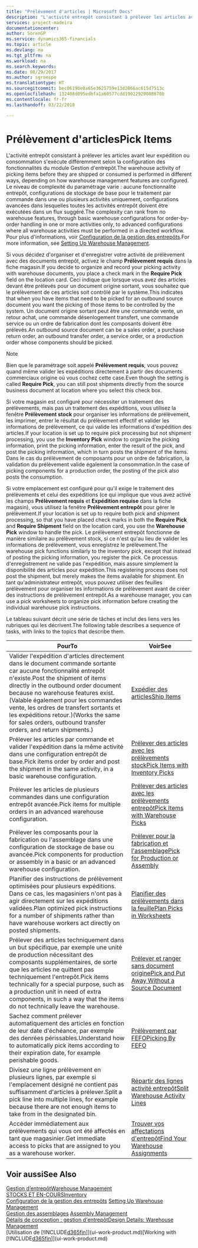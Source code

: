 ```yaml
---
title: "Prélèvement d'articles | Microsoft Docs"
description: "L'activité entrepôt consistant à prélever les articles avant leur expédition ou consommation s'exécute différemment selon la configuration des fonctionnalités du module Gestion d'entrepôt. Le niveau de complexité du [paramétrage](../configure-warehouse-processes.md) varie : aucune fonctionnalité entrepôt, configurations de stockage de base pour le traitement par commande dans une ou plusieurs activités uniquement, configurations avancées dans lesquelles toutes les activités entrepôt doivent être exécutées dans un flux suggéré."
services: project-madeira
documentationcenter: 
author: SorenGP
ms.service: dynamics365-financials
ms.topic: article
ms.devlang: na
ms.tgt_pltfrm: na
ms.workload: na
ms.search.keywords: 
ms.date: 08/29/2017
ms.author: sgroespe
ms.translationtype: HT
ms.sourcegitcommit: bec0619be0a65e3625759e13d2866ac615d7513c
ms.openlocfilehash: 132408d095edbfa1a60577cdd19022920088670b
ms.contentlocale: fr-fr
ms.lasthandoff: 03/22/2018

---
```

# <a name="pick-items"></a><span data-ttu-id="f6c57-104">Prélèvement d'articles</span><span class="sxs-lookup"><span data-stu-id="f6c57-104">Pick Items</span></span>
<span data-ttu-id="f6c57-105">L'activité entrepôt consistant à prélever les articles avant leur expédition ou consommation s'exécute différemment selon la configuration des fonctionnalités du module Gestion d'entrepôt.</span><span class="sxs-lookup"><span data-stu-id="f6c57-105">The warehouse activity of picking items before they are shipped or consumed is performed in different ways, depending on how warehouse management features are configured.</span></span> <span data-ttu-id="f6c57-106">Le niveau de complexité du paramétrage varie : aucune fonctionnalité entrepôt, configurations de stockage de base pour le traitement par commande dans une ou plusieurs activités uniquement, configurations avancées dans lesquelles toutes les activités entrepôt doivent être exécutées dans un flux suggéré.</span><span class="sxs-lookup"><span data-stu-id="f6c57-106">The complexity can rank from no warehouse features, through basic warehouse configurations for order-by-order handling in one or more activities only, to advanced configurations where all warehouse activities must be performed in a directed workflow.</span></span> <span data-ttu-id="f6c57-107">Pour plus d'informations, voir [Configuration de la gestion des entrepôts](warehouse-setup-warehouse.md).</span><span class="sxs-lookup"><span data-stu-id="f6c57-107">For more information, see [Setting Up Warehouse Management](warehouse-setup-warehouse.md).</span></span>

<span data-ttu-id="f6c57-108">Si vous décidez d'organiser et d'enregistrer votre activité de prélèvement avec des documents entrepôt, activez le champ **Prélèvement requis** dans la fiche magasin.</span><span class="sxs-lookup"><span data-stu-id="f6c57-108">If you decide to organize and record your picking activity with warehouse documents, you place a check mark in the **Require Pick** field on the location card.</span></span> <span data-ttu-id="f6c57-109">Ceci indique que lorsque vous avez des articles devant être prélevés pour un document origine sortant, vous souhaitez que le prélèvement de ces articles soit contrôlé par le système.</span><span class="sxs-lookup"><span data-stu-id="f6c57-109">This indicates that when you have items that need to be picked for an outbound source document you want the picking of those items to be controlled by the system.</span></span> <span data-ttu-id="f6c57-110">Un document origine sortant peut être une commande vente, un retour achat, une commande désenlogement transfert, une commande service ou un ordre de fabrication dont les composants doivent être prélevés.</span><span class="sxs-lookup"><span data-stu-id="f6c57-110">An outbound source document can be a sales order, a purchase return order, an outbound transfer order, a service order, or a production order whose components should be picked.</span></span>

> [!NOTE]
> <span data-ttu-id="f6c57-111">Bien que le paramétrage soit appelé **Prélèvement requis**, vous pouvez quand même valider les expéditions directement à partir des documents commerciaux origine où vous cochez cette case.</span><span class="sxs-lookup"><span data-stu-id="f6c57-111">Even though the setting is called **Require Pick**, you can still post shipments directly from the source business document at location where you select this check box.</span></span>

<span data-ttu-id="f6c57-112">Si votre magasin est configuré pour nécessiter un traitement des prélèvements, mais pas un traitement des expéditions, vous utilisez la fenêtre **Prélèvement stock** pour organiser les informations de prélèvement, les imprimer, entrer le résultat du prélèvement effectif et valider les informations de prélèvement, ce qui valide les informations d'expédition des articles.</span><span class="sxs-lookup"><span data-stu-id="f6c57-112">If your location is set up to require pick processing but not shipment processing, you use the **Inventory Pick** window to organize the picking information, print the picking information, enter the result of the pick, and post the picking information, which in turn posts the shipment of the items.</span></span> <span data-ttu-id="f6c57-113">Dans le cas du prélèvement de composants pour un ordre de fabrication, la validation du prélèvement valide également la consommation.</span><span class="sxs-lookup"><span data-stu-id="f6c57-113">In the case of picking components for a production order, the posting of the pick also posts the consumption.</span></span>

<span data-ttu-id="f6c57-114">Si votre emplacement est configuré pour qu'il exige le traitement des prélèvements et celui des expéditions (ce qui implique que vous avez activé les champs **Prélèvement requis** et **Expédition requise** dans la fiche magasin), vous utilisez la fenêtre **Prélèvement entrepôt** pour gérer le prélèvement.</span><span class="sxs-lookup"><span data-stu-id="f6c57-114">If your location is set up to require both pick and shipment processing, so that you have placed check marks in both the **Require Pick** and **Require Shipment** field on the location card, you use the **Warehouse Pick** window to handle the pick.</span></span> <span data-ttu-id="f6c57-115">Le prélèvement entrepôt fonctionne de manière similaire au prélèvement stock, si ce n'est qu'au lieu de valider les informations de prélèvement, vous enregistrez le prélèvement.</span><span class="sxs-lookup"><span data-stu-id="f6c57-115">The warehouse pick functions similarly to the inventory pick, except that instead of posting the picking information, you register the pick.</span></span> <span data-ttu-id="f6c57-116">Ce processus d'enregistrement ne valide pas l'expédition, mais assure simplement la disponibilité des articles pour expédition.</span><span class="sxs-lookup"><span data-stu-id="f6c57-116">This registering process does not post the shipment, but merely makes the items available for shipment.</span></span> <span data-ttu-id="f6c57-117">En tant qu'administrateur entrepôt, vous pouvez utiliser des feuilles prélèvement pour organiser les informations de prélèvement avant de créer des instructions de prélèvement entrepôt.</span><span class="sxs-lookup"><span data-stu-id="f6c57-117">As a warehouse manager, you can use a pick worksheets to organize pick information before creating the individual warehouse pick instructions.</span></span>

<span data-ttu-id="f6c57-118">Le tableau suivant décrit une série de tâches et inclut des liens vers les rubriques qui les décrivent.</span><span class="sxs-lookup"><span data-stu-id="f6c57-118">The following table describes a sequence of tasks, with links to the topics that describe them.</span></span>   

|<span data-ttu-id="f6c57-119">**Pour**</span><span class="sxs-lookup"><span data-stu-id="f6c57-119">**To**</span></span>|<span data-ttu-id="f6c57-120">**Voir**</span><span class="sxs-lookup"><span data-stu-id="f6c57-120">**See**</span></span>|
|------------|-------------|  
|<span data-ttu-id="f6c57-121">Valider l'expédition d'articles directement dans le document commande sortante car aucune fonctionnalité entrepôt n'existe.</span><span class="sxs-lookup"><span data-stu-id="f6c57-121">Post the shipment of items directly in the outbound order document because no warehouse features exist.</span></span> <span data-ttu-id="f6c57-122">(Valable également pour les commandes vente, les ordres de transfert sortants et les expéditions retour.)</span><span class="sxs-lookup"><span data-stu-id="f6c57-122">(Works the same for sales orders, outbound transfer orders, and return shipments.)</span></span>|[<span data-ttu-id="f6c57-123">Expédier des articles</span><span class="sxs-lookup"><span data-stu-id="f6c57-123">Ship Items</span></span>](warehouse-how-ship-items.md)|  
|<span data-ttu-id="f6c57-124">Prélever les articles par commande et valider l'expédition dans la même activité dans une configuration entrepôt de base.</span><span class="sxs-lookup"><span data-stu-id="f6c57-124">Pick items order by order and post the shipment in the same activity, in a basic warehouse configuration.</span></span>|[<span data-ttu-id="f6c57-125">Prélever des articles avec les prélèvements stock</span><span class="sxs-lookup"><span data-stu-id="f6c57-125">Pick Items with Inventory Picks</span></span>](warehouse-how-to-pick-items-with-inventory-picks.md)|
|<span data-ttu-id="f6c57-126">Prélever les articles de plusieurs commandes dans une configuration entrepôt avancée.</span><span class="sxs-lookup"><span data-stu-id="f6c57-126">Pick items for multiple orders in an advanced warehouse configuration.</span></span>|[<span data-ttu-id="f6c57-127">Prélever des articles avec les prélèvements entrepôt</span><span class="sxs-lookup"><span data-stu-id="f6c57-127">Pick Items with Warehouse Picks</span></span>](warehouse-how-to-pick-items-for-warehouse-shipment.md)|  
|<span data-ttu-id="f6c57-128">Prélever les composants pour la fabrication ou l'assemblage dans une configuration de stockage de base ou avancée.</span><span class="sxs-lookup"><span data-stu-id="f6c57-128">Pick components for production or assembly in a basic or an advanced warehouse configuration.</span></span>|[<span data-ttu-id="f6c57-129">Prélever pour la fabrication et l'assemblage</span><span class="sxs-lookup"><span data-stu-id="f6c57-129">Pick for Production or Assembly</span></span>](warehouse-how-to-pick-for-production.md)|  
|<span data-ttu-id="f6c57-130">Planifier des instructions de prélèvement optimisées pour plusieurs expéditions. Dans ce cas, les magasiniers n'ont pas à agir directement sur les expéditions validées.</span><span class="sxs-lookup"><span data-stu-id="f6c57-130">Plan optimized pick instructions for a number of shipments rather than have warehouse workers act directly on posted shipments.</span></span>|[<span data-ttu-id="f6c57-131">Planifier des prélèvements dans la feuille</span><span class="sxs-lookup"><span data-stu-id="f6c57-131">Plan Picks in Worksheets</span></span>](warehouse-how-to-plan-picks-in-worksheets.md)|  
|<span data-ttu-id="f6c57-132">Prélever des articles techniquement dans un but spécifique, par exemple une unité de production nécessitant des composants supplémentaires, de sorte que les articles ne quittent pas techniquement l'entrepôt.</span><span class="sxs-lookup"><span data-stu-id="f6c57-132">Pick items technically for a special purpose, such as a production unit in need of extra components, in such a way that the items do not technically leave the warehouse.</span></span>|[<span data-ttu-id="f6c57-133">Prélever et ranger sans document origine</span><span class="sxs-lookup"><span data-stu-id="f6c57-133">Pick and Put Away Without a Source Document</span></span>](warehouse-how-to-create-put-aways-from-internal-put-aways.md)|
|<span data-ttu-id="f6c57-134">Sachez comment prélever automatiquement des articles en fonction de leur date d'échéance, par exemple des denrées périssables.</span><span class="sxs-lookup"><span data-stu-id="f6c57-134">Understand how to automatically pick items according to their expiration date, for example perishable goods.</span></span>|[<span data-ttu-id="f6c57-135">Prélèvement par FEFO</span><span class="sxs-lookup"><span data-stu-id="f6c57-135">Picking By FEFO</span></span>](warehouse-picking-by-fefo.md)|
|<span data-ttu-id="f6c57-136">Divisez une ligne prélèvement en plusieurs lignes, par exemple si l'emplacement désigné ne contient pas suffisamment d'articles à prélever.</span><span class="sxs-lookup"><span data-stu-id="f6c57-136">Split a pick line into multiple lines, for example because there are not enough items to take from in the designated bin.</span></span>|[<span data-ttu-id="f6c57-137">Répartir des lignes activité entrepôt</span><span class="sxs-lookup"><span data-stu-id="f6c57-137">Split Warehouse Activity Lines</span></span>](warehouse-how-to-split-warehouse-activity-lines.md)|
|<span data-ttu-id="f6c57-138">Accéder immédiatement aux prélèvements qui vous ont été affectés en tant que magasinier.</span><span class="sxs-lookup"><span data-stu-id="f6c57-138">Get immediate access to picks that are assigned to you as a warehouse worker.</span></span>|[<span data-ttu-id="f6c57-139">Trouver vos affectations d'entrepôt</span><span class="sxs-lookup"><span data-stu-id="f6c57-139">Find Your Warehouse Assignments</span></span>](warehouse-how-to-find-your-warehouse-assignments.md)|  

## <a name="see-also"></a><span data-ttu-id="f6c57-140">Voir aussi</span><span class="sxs-lookup"><span data-stu-id="f6c57-140">See Also</span></span>  
[<span data-ttu-id="f6c57-141">Gestion d’entrepôt</span><span class="sxs-lookup"><span data-stu-id="f6c57-141">Warehouse Management</span></span>](warehouse-manage-warehouse.md)  
[<span data-ttu-id="f6c57-142">STOCKS ET EN-COURS</span><span class="sxs-lookup"><span data-stu-id="f6c57-142">Inventory</span></span>](inventory-manage-inventory.md)  
<span data-ttu-id="f6c57-143">[Configuration de la gestion des entrepôts](warehouse-setup-warehouse.md)   </span><span class="sxs-lookup"><span data-stu-id="f6c57-143">[Setting Up Warehouse Management](warehouse-setup-warehouse.md)   </span></span>  
<span data-ttu-id="f6c57-144">[Gestion des assemblages](assembly-assemble-items.md)  </span><span class="sxs-lookup"><span data-stu-id="f6c57-144">[Assembly Management](assembly-assemble-items.md)  </span></span>  
[<span data-ttu-id="f6c57-145">Détails de conception : gestion d'entrepôt</span><span class="sxs-lookup"><span data-stu-id="f6c57-145">Design Details: Warehouse Management</span></span>](design-details-warehouse-management.md)  
<span data-ttu-id="f6c57-146">[Utilisation de [!INCLUDE[d365fin](includes/d365fin_md.md)]](ui-work-product.md)</span><span class="sxs-lookup"><span data-stu-id="f6c57-146">[Working with [!INCLUDE[d365fin](includes/d365fin_md.md)]](ui-work-product.md)</span></span>

